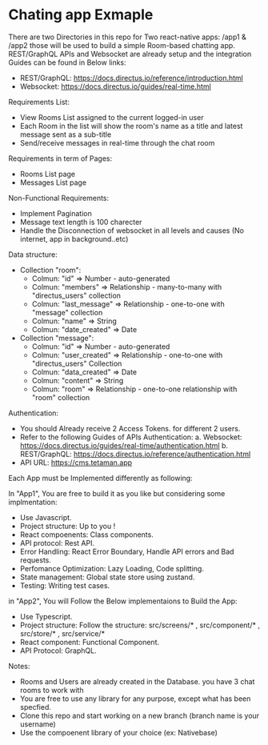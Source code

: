 # Chating app Exmaple

There are two Directories in this repo for Two react-native apps: /app1 & /app2 those will be used to build a simple Room-based chatting app.
REST/GraphQL APIs and Websocket are already setup and the integration Guides can be found in Below links:
- REST/GraphQL: https://docs.directus.io/reference/introduction.html
- Websocket: https://docs.directus.io/guides/real-time.html

Requirements List:
- View Rooms List assigned to the current logged-in user
- Each Room in the list will show the room's name as a title and latest message sent as a sub-title 
- Send/receive messages in real-time through the chat room

Requirements in term of Pages:
- Rooms List page
- Messages List page

Non-Functional Requirements:
- Implement Pagination
- Message text length is 100 charecter
- Handle the Disconnection of websocket in all levels and causes (No internet, app in background..etc)

Data structure:
- Collection "room":
    - Colmun: "id" => Number - auto-generated
    - Colmun: "members" => Relationship - many-to-many with "directus_users" collection
    - Colmun: "last_message" => Relationship - one-to-one with "message" collection
    - Colmun: "name" => String
    - Colmun: "date_created" => Date
- Collection "message":
    - Colmun: "id" => Number - auto-generated
    - Colmun: "user_created" => Relationship - one-to-one with "directus_users" Collection
    - Colmun: "data_created" => Date
    - Colmun: "content" => String
    - Colmun: "room" => Relationship - one-to-one relationship with "room" collection

Authentication:
- You should Already receive 2 Access Tokens. for different 2 users.
- Refer to the following Guides of APIs Authentication:
  a. Websocket: https://docs.directus.io/guides/real-time/authentication.html
  b. REST/GraphQL: https://docs.directus.io/reference/authentication.html
- API URL: https://cms.tetaman.app

Each App must be Implemented differently as following:

In "App1", You are free to build it as you like but considering some implmentation:
- Use Javascript.
- Project structure: Up to you !
- React compoenents: Class components.
- API protocol: Rest API.
- Error Handling: React Error Boundary, Handle API errors and Bad requests.
- Perfomance Optimization: Lazy Loading, Code splitting.
- State management: Global state store using zustand.
- Testing: Writing test cases.

in "App2", You will Follow the Below implementaions to Build the App:
- Use Typescript.
- Project structure: Follow the structure: src/screens/* , src/component/* , src/store/* , src/service/*
- React component: Functional Component.
- API Protocol: GraphQL.

Notes:
- Rooms and Users are already created in the Database. you have 3 chat rooms to work with
- You are free to use any library for any purpose, except what has been specfied.
- Clone this repo and start working on a new branch (branch name is your username)
- Use the compoenent library of your choice (ex: Nativebase)
